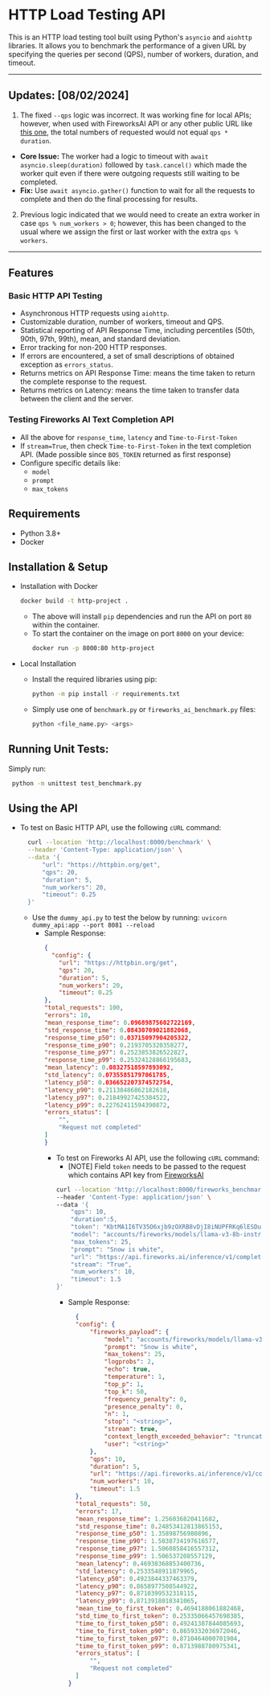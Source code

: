 # HTTP Load Testing API

This is an HTTP load testing tool built using Python's `asyncio` and `aiohttp` libraries. It allows you to benchmark the performance of a given URL by specifying the queries per second (QPS), number of workers, duration, and timeout.

---
## Updates: [08/02/2024]

1. The fixed `--qps` logic was incorrect. It was working fine for local APIs; however, when used with FireworksAI API or any other public URL like [this one](https://httpbin.org/get"), the total numbers of requested would not equal `qps * duration`.
  - **Core Issue:** The worker had a logic to timeout with `await asyncio.sleep(duration)` followed by `task.cancel()` which made the worker quit even if there were outgoing requests still waiting to be completed. 
  - **Fix:** Use `await asyncio.gather()` function to wait for all the requests to complete and then do the final processing for results.
2. Previous logic indicated that we would need to create an extra worker in case `qps % num_workers > 0`; however, this has been changed to the usual where we assign the first or last worker with the extra `qps % workers`.

---

## Features

### Basic HTTP API Testing
- Asynchronous HTTP requests using `aiohttp`.
- Customizable duration, number of workers, timeout and QPS.
- Statistical reporting of API Response Time, including percentiles (50th, 90th, 97th, 99th), mean, and standard deviation.
- Error tracking for non-200 HTTP responses.
- If errors are encountered, a set of small descriptions of obtained exception as `errors_status`.
- Returns metrics on API Response Time: means the time taken to return the complete response to the request.
- Returns metrics on Latency: means the time taken to transfer data between the client and the server.

### Testing Fireworks AI Text Completion API
- All the above for `response_time`, `latency` and `Time-to-First-Token`
- If `stream=True`, then check `Time-to-First-Token` in the text completion API. (Made possible since `BOS_TOKEN` returned as first response)
- Configure specific details like:
  - `model`
  - `prompt`
  - `max_tokens`

## Requirements

- Python 3.8+
- Docker

## Installation & Setup
- Installation with Docker
    ```bash
    docker build -t http-project .
    ``` 
  - The above will install `pip` dependencies and run the API on port `80` within the container.
  - To start the container on the image on port `8000` on your device: 
    ```bash
    docker run -p 8000:80 http-project 
    ```

- Local Installation 
  - Install the required libraries using pip:
    ```bash
    python -m pip install -r requirements.txt
    ```
  - Simply use one of  `benchmark.py` or `fireworks_ai_benchmark.py` files:
    ```bash
    python <file_name.py> <args> 
    ```

## Running Unit Tests:
Simply run:
```bash
 python -m unittest test_benchmark.py 
```

## Using the API

- To test on Basic HTTP API, use the following `cURL` command:
  ```bash
    curl --location 'http://localhost:8000/benchmark' \
    --header 'Content-Type: application/json' \
    --data '{
        "url": "https://httpbin.org/get",
        "qps": 20,
        "duration": 5,
        "num_workers": 20,
        "timeout": 0.25
    }'
  ```
  - Use the `dummy_api.py` to test the below by running: `uvicorn dummy_api:app --port 8081 --reload`
    - Sample Response:
      ```JSON
      {
        "config": {
          "url": "https://httpbin.org/get",
          "qps": 20,
          "duration": 5,
          "num_workers": 20,
          "timeout": 0.25
      },
      "total_requests": 100,
      "errors": 10,
      "mean_response_time": 0.09689875602722169,
      "std_response_time": 0.08430709021882068,
      "response_time_p50": 0.03715097904205322,
      "response_time_p90": 0.2193705320358277,
      "response_time_p97": 0.2523853826522827,
      "response_time_p99": 0.25324128866195683,
      "mean_latency": 0.08327518597893092,
      "std_latency": 0.07355851797061785,
      "latency_p50": 0.036652207374572754,
      "latency_p90": 0.21138486862182618,
      "latency_p97": 0.21849927425384522,
      "latency_p99": 0.22762411594390872,
      "errors_status": [
          "",
          "Request not completed"
      ]
      }
      ```
      - To test on Fireworks AI API, use the following `cURL` command:
          - [NOTE] Field `token` needs to be passed to the request which contains API key from [FireworksAI](https://fireworks.ai/api-keys)
          ```bash
          curl --location 'http://localhost:8000/fireworks_benchmark' \
          --header 'Content-Type: application/json' \
          --data '{
              "qps": 10,
              "duration":5,
              "token": "KbtMA1I6TV35O6xjb9zOXRB8vDjI8iNUPFRKq6lESDuOTWJN",
              "model": "accounts/fireworks/models/llama-v3-8b-instruct-hf",
              "max_tokens": 25,
              "prompt": "Snow is white",
              "url": "https://api.fireworks.ai/inference/v1/completions",
              "stream": "True",
              "num_workers": 10,
              "timeout": 1.5
          }'
          ```
          - Sample Response:
            ```JSON
              {
              "config": {
                  "fireworks_payload": {
                      "model": "accounts/fireworks/models/llama-v3-8b-instruct-hf",
                      "prompt": "Snow is white",
                      "max_tokens": 25,
                      "logprobs": 2,
                      "echo": true,
                      "temperature": 1,
                      "top_p": 1,
                      "top_k": 50,
                      "frequency_penalty": 0,
                      "presence_penalty": 0,
                      "n": 1,
                      "stop": "<string>",
                      "stream": true,
                      "context_length_exceeded_behavior": "truncate",
                      "user": "<string>"
                  },
                  "qps": 10,
                  "duration": 5,
                  "url": "https://api.fireworks.ai/inference/v1/completions",
                  "num_workers": 10,
                  "timeout": 1.5
              },
              "total_requests": 50,
              "errors": 17,
              "mean_response_time": 1.256036820411682,
              "std_response_time": 0.24853412813865153,
              "response_time_p50": 1.35898756980896,
              "response_time_p90": 1.5038734197616577,
              "response_time_p97": 1.5060858416557312,
              "response_time_p99": 1.506537208557129,
              "mean_latency": 0.46938368853400736,
              "std_latency": 0.2533548911879965,
              "latency_p50": 0.4923844337463379,
              "latency_p90": 0.8658977508544922,
              "latency_p97": 0.8710399532318115,
              "latency_p99": 0.8713918018341065,
              "mean_time_to_first_token": 0.4694188061882468,
              "std_time_to_first_token": 0.25335066457698385,
              "time_to_first_token_p50": 0.49241387844085693,
              "time_to_first_token_p90": 0.8659332036972046,
              "time_to_first_token_p97": 0.8710464000701904,
              "time_to_first_token_p99": 0.8713988780975341,
              "errors_status": [
                  "",
                  "Request not completed"
              ]
            }